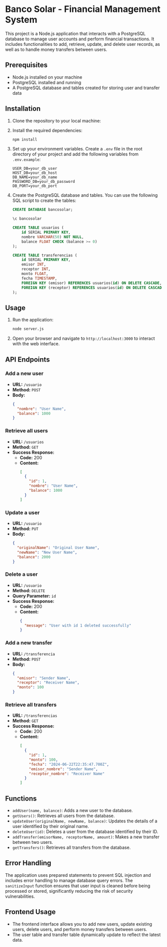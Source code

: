 # Banco Solar - Financial Management System

This project is a Node.js application that interacts with a PostgreSQL database to manage user accounts and perform financial transactions. It includes functionalities to add, retrieve, update, and delete user records, as well as to handle money transfers between users.

## Prerequisites

- Node.js installed on your machine
- PostgreSQL installed and running
- A PostgreSQL database and tables created for storing user and transfer data

## Installation

1. Clone the repository to your local machine:

2. Install the required dependencies:

    ```bash
    npm install
    ```

3. Set up your environment variables. Create a `.env` file in the root directory of your project and add the following variables from `.env.example`:

    ```plaintext
    USER_DB=your_db_user
    HOST_DB=your_db_host
    DB_NAME=your_db_name
    PASSWORD_DB=your_db_password
    DB_PORT=your_db_port
    ```

4. Create the PostgreSQL database and tables. You can use the following SQL script to create the tables:

    ```sql
    CREATE DATABASE bancosolar;

    \c bancosolar

    CREATE TABLE usuarios (
        id SERIAL PRIMARY KEY,
        nombre VARCHAR(50) NOT NULL,
        balance FLOAT CHECK (balance >= 0)
    );

    CREATE TABLE transferencias (
        id SERIAL PRIMARY KEY,
        emisor INT,
        receptor INT,
        monto FLOAT,
        fecha TIMESTAMP,
        FOREIGN KEY (emisor) REFERENCES usuarios(id) ON DELETE CASCADE,
        FOREIGN KEY (receptor) REFERENCES usuarios(id) ON DELETE CASCADE
    );
    ```

## Usage

1. Run the application:

    ```bash
    node server.js
    ```

2. Open your browser and navigate to `http://localhost:3000` to interact with the web interface.

## API Endpoints

### Add a new user

- **URL:** `/usuario`
- **Method:** `POST`
- **Body:**
  ```json
  {
    "nombre": "User Name",
    "balance": 1000
  }
  ```

### Retrieve all users

- **URL:** `/usuarios`
- **Method:** `GET`
- **Success Response:**
  - **Code:** 200
  - **Content:**
    ```json
    [
      {
        "id": 1,
        "nombre": "User Name",
        "balance": 1000
      }
    ]
    ```

### Update a user

- **URL:** `/usuario`
- **Method:** `PUT`
- **Body:**
  ```json
  {
    "originalName": "Original User Name",
    "newName": "New User Name",
    "balance": 2000
  }
  ```

### Delete a user

- **URL:** `/usuario`
- **Method:** `DELETE`
- **Query Parameter:** `id`
- **Success Response:**
  - **Code:** 200
  - **Content:**
    ```json
    {
      "message": "User with id 1 deleted successfully"
    }
    ```

### Add a new transfer

- **URL:** `/transferencia`
- **Method:** `POST`
- **Body:**
  ```json
  {
    "emisor": "Sender Name",
    "receptor": "Receiver Name",
    "monto": 100
  }
  ```

### Retrieve all transfers

- **URL:** `/transferencias`
- **Method:** `GET`
- **Success Response:**
  - **Code:** 200
  - **Content:**
    ```json
    [
      {
        "id": 1,
        "monto": 100,
        "fecha": "2024-06-22T22:35:47.700Z",
        "emisor_nombre": "Sender Name",
        "receptor_nombre": "Receiver Name"
      }
    ]
    ```

## Functions

- `addUser(name, balance)`: Adds a new user to the database.
- `getUsers()`: Retrieves all users from the database.
- `updateUser(originalName, newName, balance)`: Updates the details of a user identified by their original name.
- `deleteUser(id)`: Deletes a user from the database identified by their ID.
- `addTransfer(emisorName, receptorName, amount)`: Makes a new transfer between two users.
- `getTransfers()`: Retrieves all transfers from the database.

## Error Handling

The application uses prepared statements to prevent SQL injection and includes error handling to manage database query errors. The `sanitizeInput` function ensures that user input is cleaned before being processed or stored, significantly reducing the risk of security vulnerabilities.

## Frontend Usage

- The frontend interface allows you to add new users, update existing users, delete users, and perform money transfers between users.
- The user table and transfer table dynamically update to reflect the latest data.
